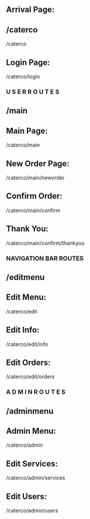 ## Arrival Page:
##    /caterco    ##

/caterco

## Login Page:

/caterco/login

### U S E R   R O U T E S ###
##    /main    ##

## Main Page:

/caterco/main

## New Order Page:

/caterco/main/neworder

## Confirm Order:

/caterco/main/confirm

## Thank You:

/caterco/main/confirm/thankyou


### NAVIGATION BAR ROUTES ###
##    /editmenu    ###

## Edit Menu:

/caterco/edit

## Edit Info:

/caterco/edit/info

## Edit Orders:

/caterco/edit/orders


###  A D M I N   R O U T E S  ###
##    /adminmenu    ##

## Admin Menu:

/caterco/admin

## Edit Services:

/caterco/admin/services

## Edit Users:

/caterco/admin/users